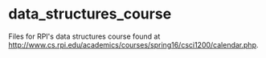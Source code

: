 # data_structures_course
Files for RPI's data structures course found at http://www.cs.rpi.edu/academics/courses/spring16/csci1200/calendar.php.
